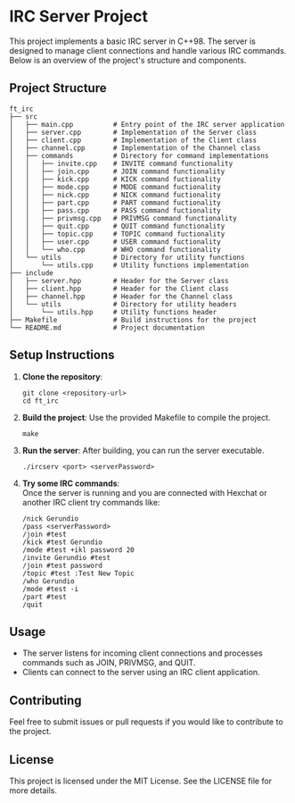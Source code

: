 # IRC Server Project

This project implements a basic IRC server in C++98. The server is designed to manage client connections and handle various IRC commands. Below is an overview of the project's structure and components.

## Project Structure

```
ft_irc
├── src
│   ├── main.cpp          # Entry point of the IRC server application
│   ├── server.cpp        # Implementation of the Server class
│   ├── client.cpp        # Implementation of the Client class
│   ├── channel.cpp       # Implementation of the Channel class
│   ├── commands          # Directory for command implementations
│   │   ├── invite.cpp    # INVITE command functionality
│   │   ├── join.cpp      # JOIN command functionality
│   │   ├── kick.cpp      # KICK command fuctionality
│   │   ├── mode.cpp      # MODE command fuctionality
│   │   ├── nick.cpp      # NICK command fuctionality
│   │   ├── part.cpp      # PART command fuctionality
│   │   ├── pass.cpp      # PASS command fuctionality
│   │   ├── privmsg.cpp   # PRIVMSG command functionality
│   │   ├── quit.cpp      # QUIT command functionality
│   │   ├── topic.cpp     # TOPIC command fuctionality
│   │   ├── user.cpp      # USER command fuctionality
│   │   └── who.cpp       # WHO command functionality
│   └── utils             # Directory for utility functions
│       └── utils.cpp     # Utility functions implementation
├── include
│   ├── server.hpp        # Header for the Server class
│   ├── client.hpp        # Header for the Client class
│   ├── channel.hpp       # Header for the Channel class
│   └── utils             # Directory for utility headers
│       └── utils.hpp     # Utility functions header
├── Makefile              # Build instructions for the project
└── README.md             # Project documentation
```

## Setup Instructions

1. **Clone the repository**: 
   ```
   git clone <repository-url>
   cd ft_irc
   ```

2. **Build the project**: 
   Use the provided Makefile to compile the project.
   ```
   make
   ```

3. **Run the server**: 
   After building, you can run the server executable.
   ```
   ./ircserv <port> <serverPassword>
   ```

4. **Try some IRC commands**:  
   Once the server is running and you are connected with Hexchat or another IRC client try commands like:
   ```
   /nick Gerundio
   /pass <serverPassword>
   /join #test
   /kick #test Gerundio
   /mode #test +ikl password 20
   /invite Gerundio #test
   /join #test password
   /topic #test :Test New Topic
   /who Gerundio
   /mode #test -i
   /part #test
   /quit
   ```

## Usage

- The server listens for incoming client connections and processes commands such as JOIN, PRIVMSG, and QUIT.
- Clients can connect to the server using an IRC client application.

## Contributing

Feel free to submit issues or pull requests if you would like to contribute to the project. 

## License

This project is licensed under the MIT License. See the LICENSE file for more details.

